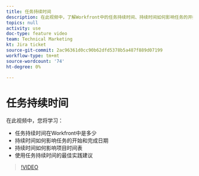 ```yaml
---
title: 任务持续时间
description: 在此视频中，了解Workfront中的任务持续时间、持续时间如何影响任务的开始和完成日期、持续时间如何影响项目时间轴以及一些使用任务持续时间的最佳实践建议。
topics: null
activity: use
doc-type: feature video
team: Technical Marketing
kt: Jira ticket
source-git-commit: 2ac96361d0cc90b62dfd5378b5a487f889d07199
workflow-type: tm+mt
source-wordcount: '74'
ht-degree: 0%

---
```


# 任务持续时间

在此视频中，您将学习：

* 任务持续时间在Workfront中是多少
* 持续时间如何影响任务的开始和完成日期
* 持续时间如何影响项目时间表
* 使用任务持续时间的最佳实践建议

>[!VIDEO](https://video.tv.adobe.com/v/335089/?quality=12)